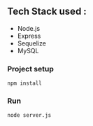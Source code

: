 ## Tech Stack used : 
* Node.js 
* Express 
* Sequelize 
* MySQL



### Project setup
```
npm install
```

### Run
```
node server.js
```
